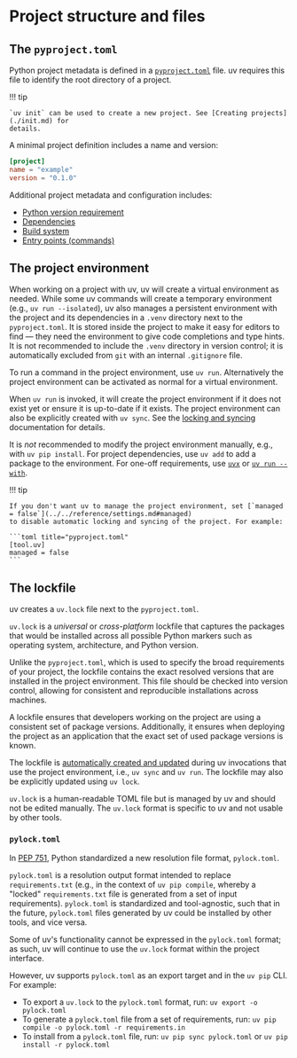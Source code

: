# Project structure and files

## The `pyproject.toml`

Python project metadata is defined in a
[`pyproject.toml`](https://packaging.python.org/en/latest/guides/writing-pyproject-toml/) file. uv
requires this file to identify the root directory of a project.

!!! tip

    `uv init` can be used to create a new project. See [Creating projects](./init.md) for
    details.

A minimal project definition includes a name and version:

```toml title="pyproject.toml"
[project]
name = "example"
version = "0.1.0"
```

Additional project metadata and configuration includes:

- [Python version requirement](./config.md#python-version-requirement)
- [Dependencies](./dependencies.md)
- [Build system](./config.md#build-systems)
- [Entry points (commands)](./config.md#entry-points)

## The project environment

When working on a project with uv, uv will create a virtual environment as needed. While some uv
commands will create a temporary environment (e.g., `uv run --isolated`), uv also manages a
persistent environment with the project and its dependencies in a `.venv` directory next to the
`pyproject.toml`. It is stored inside the project to make it easy for editors to find — they need
the environment to give code completions and type hints. It is not recommended to include the
`.venv` directory in version control; it is automatically excluded from `git` with an internal
`.gitignore` file.

To run a command in the project environment, use `uv run`. Alternatively the project environment can
be activated as normal for a virtual environment.

When `uv run` is invoked, it will create the project environment if it does not exist yet or ensure
it is up-to-date if it exists. The project environment can also be explicitly created with
`uv sync`. See the [locking and syncing](./sync.md) documentation for details.

It is _not_ recommended to modify the project environment manually, e.g., with `uv pip install`. For
project dependencies, use `uv add` to add a package to the environment. For one-off requirements,
use [`uvx`](../../guides/tools.md) or
[`uv run --with`](./run.md#requesting-additional-dependencies).

!!! tip

    If you don't want uv to manage the project environment, set [`managed = false`](../../reference/settings.md#managed)
    to disable automatic locking and syncing of the project. For example:

    ```toml title="pyproject.toml"
    [tool.uv]
    managed = false
    ```

## The lockfile

uv creates a `uv.lock` file next to the `pyproject.toml`.

`uv.lock` is a _universal_ or _cross-platform_ lockfile that captures the packages that would be
installed across all possible Python markers such as operating system, architecture, and Python
version.

Unlike the `pyproject.toml`, which is used to specify the broad requirements of your project, the
lockfile contains the exact resolved versions that are installed in the project environment. This
file should be checked into version control, allowing for consistent and reproducible installations
across machines.

A lockfile ensures that developers working on the project are using a consistent set of package
versions. Additionally, it ensures when deploying the project as an application that the exact set
of used package versions is known.

The lockfile is [automatically created and updated](./sync.md#automatic-lock-and-sync) during uv
invocations that use the project environment, i.e., `uv sync` and `uv run`. The lockfile may also be
explicitly updated using `uv lock`.

`uv.lock` is a human-readable TOML file but is managed by uv and should not be edited manually. The
`uv.lock` format is specific to uv and not usable by other tools.

### `pylock.toml`

In [PEP 751](https://peps.python.org/pep-0751/), Python standardized a new resolution file format,
`pylock.toml`.

`pylock.toml` is a resolution output format intended to replace `requirements.txt` (e.g., in the
context of `uv pip compile`, whereby a "locked" `requirements.txt` file is generated from a set of
input requirements). `pylock.toml` is standardized and tool-agnostic, such that in the future,
`pylock.toml` files generated by uv could be installed by other tools, and vice versa.

Some of uv's functionality cannot be expressed in the `pylock.toml` format; as such, uv will
continue to use the `uv.lock` format within the project interface.

However, uv supports `pylock.toml` as an export target and in the `uv pip` CLI. For example:

- To export a `uv.lock` to the `pylock.toml` format, run: `uv export -o pylock.toml`
- To generate a `pylock.toml` file from a set of requirements, run:
  `uv pip compile -o pylock.toml -r requirements.in`
- To install from a `pylock.toml` file, run: `uv pip sync pylock.toml` or
  `uv pip install -r pylock.toml`
